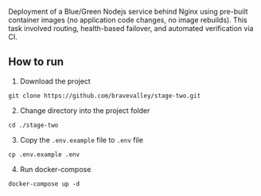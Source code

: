 Deployment of  a Blue/Green Nodejs service behind Nginx using pre-built container images (no application code changes, no image rebuilds). This task involved routing, health-based failover, and automated verification via CI.

## How to run
1. Download the project
```
git clone https://github.com/bravevalley/stage-two.git
```
2. Change directory into the project folder
```
cd ./stage-two
```
3. Copy the `.env.example` file to `.env` file
```
cp .env.example .env
```
4. Run docker-compose
```
docker-compose up -d